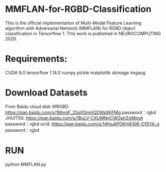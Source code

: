 # MMFLAN-for-RGBD-Classification

This is the official implementation of Multi-Modal Feature Learning algorithm with Adversarial Network (MMFLAN) for RGBD object classification in Tensorflow 1. This work is published in NEUROCOMPUTING 2020.

# Requirements:

CUDA 9.0
tensorflow 1.14.0
numpy
pickle
matplotlib
skimage
imgaug

# Download Datasets
From Baidu cloud disk
WRGBD: https://pan.baidu.com/s/1MnjgF_2SqXSmHQDWpWjFMg  password：rgbd 
JHUIT50: https://pan.baidu.com/s/1BuLV-CXUMNnCWGphZoMqyA  password：rgbd
ocid: https://pan.baidu.com/s/14htuAPDKH4jSI6-O1SYA_g  password：rgbd

# RUN

python MMFLAN.py
